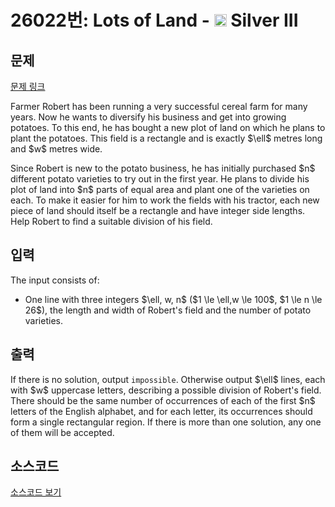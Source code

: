 # 26022번: Lots of Land - <img src="https://static.solved.ac/tier_small/8.svg" style="height:20px" /> Silver III

<!-- performance -->

<!-- 문제 제출 후 깃허브에 푸시를 했을 때 제출한 코드의 성능이 입력될 공간입니다.-->

<!-- end -->

## 문제

[문제 링크](https://boj.kr/26022)


<p>Farmer Robert has been running a very successful cereal farm for many years. Now he wants to diversify his business and get into growing potatoes. To this end, he has bought a new plot of land on which he plans to plant the potatoes. This field is a rectangle and is exactly $\ell$ metres long and $w$ metres wide.</p>

<p>Since Robert is new to the potato business, he has initially purchased $n$ different potato varieties to try out in the first year. He plans to divide his plot of land into $n$ parts of equal area and plant one of the varieties on each. To make it easier for him to work the fields with his tractor, each new piece of land should itself be a rectangle and have integer side lengths. Help Robert to find a suitable division of his field.</p>



## 입력


<p>The input consists of:</p>

<ul>
<li>One line with three integers $\ell, w, n$ ($1 \le \ell,w \le 100$, $1 \le n \le 26$), the length and width of Robert's field and the number of potato varieties.</li>
</ul>



## 출력


<p>If there is no solution, output <code>impossible</code>. Otherwise output $\ell$ lines, each with $w$ uppercase letters, describing a possible division of Robert's field. There should be the same number of occurrences of each of the first $n$ letters of the English alphabet, and for each letter, its occurrences should form a single rectangular region. If there is more than one solution, any one of them will be accepted.</p>



## 소스코드

[소스코드 보기](Lots%20of%20Land.cpp)